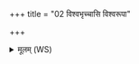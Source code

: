 +++
title = "02 विश्वभृच्चासि विश्वरूपा"

+++
<details><summary>मूलम् (WS)</summary>

विश्वभृच्चासि विश्वरूपा चासि तस्यास्ते ददच्च प्रददच्चेति मुखे ।  
ताभ्यां ते विधेयं ताभ्यां ते नमस्ताभ्यां नो मृड ताभ्यां नो ऽधि ब्रूहि ताभ्यां नो ऽभि जिघ्र ।  
मातेव पुत्रं पितेव सूनुमयं ते अस्मि तन्वं मुमुग्धि ग्राह्या बन्धेभ्यो विमदं न एनम् ॥ २ ॥
</details>